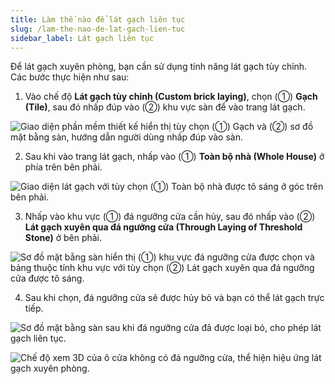 ```yaml
---
title: Làm thế nào để lát gạch liên tục
slug: /lam-the-nao-de-lat-gach-lien-tuc
sidebar_label: Lát gạch liên tục
---
```


Để lát gạch xuyên phòng, bạn cần sử dụng tính năng lát gạch tùy chỉnh. Các bước thực hiện như sau:

1. Vào chế độ **Lát gạch tùy chỉnh (Custom brick laying)**, chọn (①) **Gạch (Tile)**, sau đó nhấp đúp vào (②) khu vực sàn để vào trang lát gạch.

![Giao diện phần mềm thiết kế hiển thị tùy chọn (①) Gạch và (②) sơ đồ mặt bằng sàn, hướng dẫn người dùng nhấp đúp vào sàn.](https://storage.googleapis.com/jegavn_kb/images/97edfb38-a43b-45d8-9a7a-0a0546c9fdcb.png)

2. Sau khi vào trang lát gạch, nhấp vào (①) **Toàn bộ nhà (Whole House)** ở phía trên bên phải.

![Giao diện lát gạch với tùy chọn (①) Toàn bộ nhà được tô sáng ở góc trên bên phải.](https://storage.googleapis.com/jegavn_kb/images/6a8e2a95-f23c-479a-b897-462f4a7ae0d0.png)

3. Nhấp vào khu vực (①) đá ngưỡng cửa cần hủy, sau đó nhấp vào (②) **Lát gạch xuyên qua đá ngưỡng cửa (Through Laying of Threshold Stone)** ở bên phải.

![Sơ đồ mặt bằng sàn hiển thị (①) khu vực đá ngưỡng cửa được chọn và bảng thuộc tính khu vực với tùy chọn (②) Lát gạch xuyên qua đá ngưỡng cửa được tô sáng.](https://storage.googleapis.com/jegavn_kb/images/1b1eecc2-f9fd-49e1-95a3-ddc0560fbe37.png)

4. Sau khi chọn, đá ngưỡng cửa sẽ được hủy bỏ và bạn có thể lát gạch trực tiếp.

![Sơ đồ mặt bằng sàn sau khi đá ngưỡng cửa đã được loại bỏ, cho phép lát gạch liên tục.](https://storage.googleapis.com/jegavn_kb/images/8d6c9d5d-6c91-452b-a6dc-0b2457da013b.png)

![Chế độ xem 3D của ô cửa không có đá ngưỡng cửa, thể hiện hiệu ứng lát gạch xuyên phòng.](https://storage.googleapis.com/jegavn_kb/images/6c87fd79-f86a-497b-86af-a25a6ecc2d06.png)